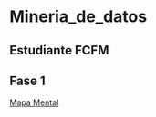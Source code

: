 # Mineria_de_datos
## Estudiante FCFM

## Fase 1

[Mapa Mental](https://github.com/DiegoRinconP/Mineria_de_datos/blob/main/MapaMental_1_1849687.pdf)
